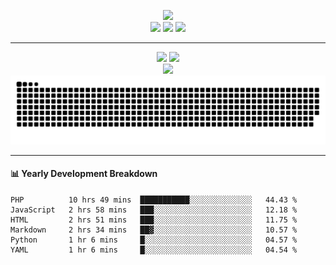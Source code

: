 <p align="center">
  <img src="https://readme-typing-svg.herokuapp.com?font=Fira+Code&pause=1000&color=FF69B4&center=true&vCenter=true&width=435&lines=%F0%9F%8F%B3%EF%B8%8F%E2%80%8D%E2%9A%A7%EF%B8%8F+BaiYi's+GitHub+Profile+%F0%9F%8F%B3%EF%B8%8F%E2%80%8D%E2%9A%A7%EF%B8%8F" />
  <br>
  <a href="https://mtf.wiki/"><img src="https://img.shields.io/static/v1?label=Gender&message=Male-To-Female&color=ff69b4&style=for-the-badge" /></a>
  <a href="https://github.com/WhiteElytra"><img src="https://img.shields.io/github/followers/WhiteElytra?label=github%20followers&logo=github&style=for-the-badge" /></a>
  <a href="https://twitter.com/WhiteElytra"><img src="https://img.shields.io/twitter/follow/WhiteElytra?label=twitter%20%40WhiteElytra&logo=twitter&style=for-the-badge" /></a>
</p>

-----

<p align="center">
  <img src="https://github-readme-stats.vercel.app/api?username=WhiteElytra&count_private=true&show_icons=true&theme=buefy" width="400" />
  <img src="https://streak-stats.demolab.com/?user=WhiteElytra" width="400" />
  <br>
  <img src="https://activity-graph.herokuapp.com/graph?username=WhiteElytra&theme=minimal" />
  <br>
  <img src="https://github.com/WhiteElytra/WhiteElytra/raw/output/github-contribution-grid-snake.svg" />
</p>

-----

#### 📊 Yearly Development Breakdown

<!--START_SECTION:waka-->

```text
PHP          10 hrs 49 mins  ███████████░░░░░░░░░░░░░░   44.43 %
JavaScript   2 hrs 58 mins   ███░░░░░░░░░░░░░░░░░░░░░░   12.18 %
HTML         2 hrs 51 mins   ███░░░░░░░░░░░░░░░░░░░░░░   11.75 %
Markdown     2 hrs 34 mins   ██▓░░░░░░░░░░░░░░░░░░░░░░   10.57 %
Python       1 hr 6 mins     █░░░░░░░░░░░░░░░░░░░░░░░░   04.57 %
YAML         1 hr 6 mins     █░░░░░░░░░░░░░░░░░░░░░░░░   04.54 %
```

<!--END_SECTION:waka-->
